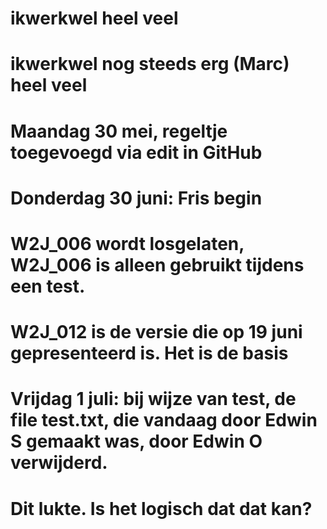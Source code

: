 # ikwerkwel heel veel
# ikwerkwel nog steeds erg (Marc) heel veel
# Maandag 30 mei, regeltje toegevoegd via edit in GitHub
# Donderdag 30 juni: Fris begin
#    W2J_006 wordt losgelaten, W2J_006 is alleen gebruikt tijdens een test.
#    W2J_012 is de versie die op 19 juni gepresenteerd is. Het is de basis
# Vrijdag 1 juli: bij wijze van test, de file test.txt, die vandaag door Edwin S gemaakt was, door Edwin O verwijderd.
# Dit lukte. Is het logisch dat dat kan?

